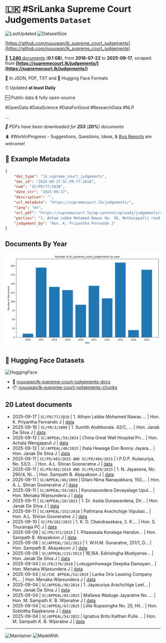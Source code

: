 # 🇱🇰 #SriLanka Supreme Court Judgements `Dataset`

![LastUpdated](https://img.shields.io/badge/last_updated-2025--09--18_10:15:18-green)
![DatasetSize](https://img.shields.io/badge/dataset_size-0.1_GB-yellow)

[https://github.com/nuuuwan/lk_supreme_court_judgements](https://github.com/nuuuwan/lk_supreme_court_judgements)

📜 [**1,240** documents](https://github.com/nuuuwan/lk_supreme_court_judgements/tree/data) (**0.1 GB**), from **2016-07-22** to **2025-09-17**, scraped from **[https://supremecourt.lk/judgements/](https://supremecourt.lk/judgements/)**

📑 In JSON, PDF, TXT and 🤗 Hugging Face Formats

⏰ Updated **at least Daily**

🆓 Public data & fully open-source

#OpenData #DataScience #DataForGood #ResearchData #NLP

...

*📒 PDFs have been downloaded for **253** (**20%**) documents*

🪲 #WorkInProgress - Suggestions, Questions, Ideas, & [Bug Reports](https://github.com/nuuuwan/lk_supreme_court_judgements/issues) are welcome!

## 📝 Example Metadata

```json
{
    "doc_type": "lk_supreme_court_judgements",
    "doc_id": "2025-09-17-SC-FR-77-2018",
    "num": "SC/FR/77/2018",
    "date_str": "2025-09-17",
    "description": "",
    "url_metadata": "https://supremecourt.lk/judgements/",
    "lang": "en",
    "url_pdf": "https://supremecourt.lk/wp-content/uploads/judgements/sc_fr_77_2018.pdf",
    "parties": "1. Atham Lebbe Mohamed Nawas No. 30, Methaippalli road, Kattankudy 2 Petitioner V. 1. Pujitha Jayasundara Inspector General of Police Police Head Quarters Colombo-01 1A. C.D. Wickramaratne Inspector General of Police Police Head Quarters Colombo-01 2. P.P. Kasthooriarachchi Office-in-Charge 3. Mr. Muwsseer PC 5867 Police Constable 4. Mr. Muhajith PC 5868 Police Constable The 2nd to the 4th Respondents above named all of Police Station of Kathankudy Hisbulla Street Ward No 19 Manchanthuduwai 5. Hon. Attorney General Attorney General\u2019s Department, Colombo 12. Respondents\n\nView More",
    "judgement_by": "Hon. K. Priyantha Fernando J"
}
```

## Documents By Year

![Documents by year](images/docs_by_year.png)

## 🤗 Hugging Face Datasets

![HuggingFace](https://img.shields.io/badge/-HuggingFace-FDEE21?style=for-the-badge&logo=HuggingFace)

- 📄 [nuuuwan/lk-supreme-court-judgements-docs](https://huggingface.co/datasets/nuuuwan/lk-supreme-court-judgements-docs)
- 📦 [nuuuwan/lk-supreme-court-judgements-chunks](https://huggingface.co/datasets/nuuuwan/lk-supreme-court-judgements-chunks)

## 20 Latest documents

- 2025-09-17 | `SC/FR/77/2018` | 1. Atham Lebbe Mohamed Nawas ... | Hon. K. Priyantha Fernando J | [data](https://github.com/nuuuwan/lk_supreme_court_judgements/tree/data/data/lk_supreme_court_judgements/2020s/2025/2025-09-17-SC-FR-77-2018)
- 2025-09-16 | `SC/FR/3/2009` | 1. Sumith Aluthkorala. 42/C, ... | Hon. Janak De Silva J | [data](https://github.com/nuuuwan/lk_supreme_court_judgements/tree/data/data/lk_supreme_court_judgements/2020s/2025/2025-09-16-SC-FR-3-2009)
- 2025-09-12 | `SC/APPEAL/59/2024` | China Great Wall Hospital Pri... | Hon. Achala Wengappuli J | [data](https://github.com/nuuuwan/lk_supreme_court_judgements/tree/data/data/lk_supreme_court_judgements/2020s/2025/2025-09-12-SC-APPEAL-59-2024)
- 2025-09-12 | `SC/APPEAL/40/2015` | Ihala Hewage Don Bonny Jayara... | Hon. Janak De Silva J | [data](https://github.com/nuuuwan/lk_supreme_court_judgements/tree/data/data/lk_supreme_court_judgements/2020s/2025/2025-09-12-SC-APPEAL-40-2015)
- 2025-09-11 | `SC/FR/403/2015 AND SC/FR/404/2015` | I.P.D.P. Kulasuriya, No. 53/2... | Hon. A.L. Shiran Gooneratne J | [data](https://github.com/nuuuwan/lk_supreme_court_judgements/tree/data/data/lk_supreme_court_judgements/2020s/2025/2025-09-11-SC-FR-403-2015-AND-SC-F-6d6cc413)
- 2025-09-11 | `SC/FR/402/2019 AND SC/FR/429/2015` | 1. N. Jayasena, No. 290/4, Ni... | Hon. Sampath B. Abayakoon J | [data](https://github.com/nuuuwan/lk_supreme_court_judgements/tree/data/data/lk_supreme_court_judgements/2020s/2025/2025-09-11-SC-FR-402-2019-AND-SC-F-0b1269f2)
- 2025-09-11 | `SC/APPEAL/86/2009` | Dilani Nima Nanayakkara, 150,... | Hon. A. L. Shiran Gooneratne J | [data](https://github.com/nuuuwan/lk_supreme_court_judgements/tree/data/data/lk_supreme_court_judgements/2020s/2025/2025-09-11-SC-APPEAL-86-2009)
- 2025-09-11 | `SC/APPEAL/34/2021` | Karunasundera Devayalage Upul... | Hon. Menaka Wijesundera J | [data](https://github.com/nuuuwan/lk_supreme_court_judgements/tree/data/data/lk_supreme_court_judgements/2020s/2025/2025-09-11-SC-APPEAL-34-2021)
- 2025-09-11 | `SC/APPEAL/28/2023` | 1. Dr. Asela Gunawardena, Dir... | Hon. Janak De Silva J | [data](https://github.com/nuuuwan/lk_supreme_court_judgements/tree/data/data/lk_supreme_court_judgements/2020s/2025/2025-09-11-SC-APPEAL-28-2023)
- 2025-09-11 | `SC/APPEAL/153/2018` | Pathirana Arachchige Vipulasi... | Hon. A.L. Shiran Gooneratne J | [data](https://github.com/nuuuwan/lk_supreme_court_judgements/tree/data/data/lk_supreme_court_judgements/2020s/2025/2025-09-11-SC-APPEAL-153-2018)
- 2025-09-10 | `SC/FR/282/2015` | 1. K. D. Chandrasekara, 2. K.... | Hon. S. Thurairaja PC J | [data](https://github.com/nuuuwan/lk_supreme_court_judgements/tree/data/data/lk_supreme_court_judgements/2020s/2025/2025-09-10-SC-FR-282-2015)
- 2025-09-09 | `SC/FR/371/2015` | 1. Pitawasala Koralage Handun... | Hon. Sampath B. Abayakoon J | [data](https://github.com/nuuuwan/lk_supreme_court_judgements/tree/data/data/lk_supreme_court_judgements/2020s/2025/2025-09-09-SC-FR-371-2015)
- 2025-09-08 | `SC/APPEAL/162/2013` | 1. W.H.M. Gunaratne, 251/1, D... | Hon. Sampath B. Abayakoon J | [data](https://github.com/nuuuwan/lk_supreme_court_judgements/tree/data/data/lk_supreme_court_judgements/2020s/2025/2025-09-08-SC-APPEAL-162-2013)
- 2025-09-08 | `SC/APPEAL/115/2013` | 1B,16A. Edirisingha Mudiyanse... | Hon. Janak De Silva J | [data](https://github.com/nuuuwan/lk_supreme_court_judgements/tree/data/data/lk_supreme_court_judgements/2020s/2025/2025-09-08-SC-APPEAL-115-2013)
- 2025-09-04 | `SC/FR/276/2018` | Lokugamhewage Deepika Damayan... | Hon. Menaka Wijesundera J | [data](https://github.com/nuuuwan/lk_supreme_court_judgements/tree/data/data/lk_supreme_court_judgements/2020s/2025/2025-09-04-SC-FR-276-2018)
- 2025-09-04 | `SC/CHC APPEAL/52/2019` | Lanka Orix Leasing Company PL... | Hon. Menaka Wijesundera J | [data](https://github.com/nuuuwan/lk_supreme_court_judgements/tree/data/data/lk_supreme_court_judgements/2020s/2025/2025-09-04-SC-CHC-APPEAL-52-2019)
- 2025-09-04 | `SC/APPEAL/98/2014` | 1. Jayasuriya Arachchige Leel... | Hon. Janak De Silva J | [data](https://github.com/nuuuwan/lk_supreme_court_judgements/tree/data/data/lk_supreme_court_judgements/2020s/2025/2025-09-04-SC-APPEAL-98-2014)
- 2025-09-04 | `SC/APPEAL/85/2023` | Mallawa Waduge Jayaratne No. ... | Hon. M. Sampath K. B. Wijeratne J | [data](https://github.com/nuuuwan/lk_supreme_court_judgements/tree/data/data/lk_supreme_court_judgements/2020s/2025/2025-09-04-SC-APPEAL-85-2023)
- 2025-09-04 | `SC/APPEAL/67/2025` | Lillie Rupasinghe No. 25, Hil... | Hon. Sobhitha Rajakaruna J | [data](https://github.com/nuuuwan/lk_supreme_court_judgements/tree/data/data/lk_supreme_court_judgements/2020s/2025/2025-09-04-SC-APPEAL-67-2025)
- 2025-09-04 | `SC/APPEAL/54/2022` | Ignatius Brito Kaithan Pulle ... | Hon. M. Sampath K. B. Wijeratne J | [data](https://github.com/nuuuwan/lk_supreme_court_judgements/tree/data/data/lk_supreme_court_judgements/2020s/2025/2025-09-04-SC-APPEAL-54-2022)

---

![Maintainer](https://img.shields.io/badge/maintainer-nuuuwan-red)
![MadeWith](https://img.shields.io/badge/made_with-python-blue)
